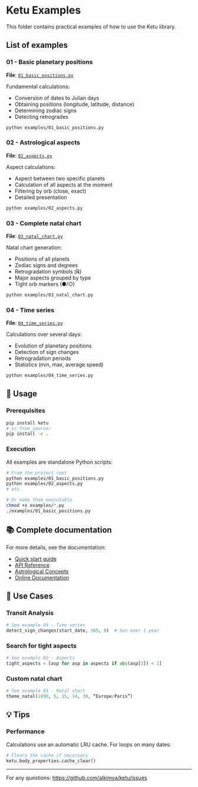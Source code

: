 # Ketu Examples

This folder contains practical examples of how to use the Ketu library.

## List of examples

### 01 - Basic planetary positions

**File**: [`01_basic_positions.py`](01_basic_positions.py)

Fundamental calculations:

- Conversion of dates to Julian days
- Obtaining positions (longitude, latitude, distance)
- Determining zodiac signs
- Detecting retrogrades

```bash
python examples/01_basic_positions.py
```

### 02 - Astrological aspects

**File**: [`02_aspects.py`](02_aspects.py)

Aspect calculations:

- Aspect between two specific planets
- Calculation of all aspects at the moment
- Filtering by orb (close, exact)
- Detailed presentation

```bash
python examples/02_aspects.py
```

### 03 - Complete natal chart

**File**: [`03_natal_chart.py`](03_natal_chart.py)

Natal chart generation:

- Positions of all planets
- Zodiac signs and degrees
- Retrogradation symbols (℞)
- Major aspects grouped by type
- Tight orb markers (●/○)

```bash
python examples/03_natal_chart.py
```

### 04 - Time series

**File**: [`04_time_series.py`](04_time_series.py)

Calculations over several days:

- Evolution of planetary positions
- Detection of sign changes
- Retrogradation periods
- Statistics (min, max, average speed)

```bash
python examples/04_time_series.py
```

## 🚀 Usage

### Prerequisites

```bash
pip install ketu
# or from source:
pip install -e .
```

### Execution

All examples are standalone Python scripts:

```bash
# From the project root
python examples/01_basic_positions.py
python examples/02_aspects.py
# etc.

# Or make them executable
chmod +x examples/*.py
./examples/01_basic_positions.py
```

## 📚 Complete documentation

For more details, see the documentation:

- [Quick start guide](../docs/source/quickstart.md)
- [API Reference](../docs/source/api.md)
- [Astrological Concepts](../docs/source/concepts.md)
- [Online Documentation](https://ketu.readthedocs.io)

## 🎯 Use Cases

### Transit Analysis

```python
# See example 04 - Time series
detect_sign_changes(start_date, 365, 0)  # Sun over 1 year
```

### Search for tight aspects

```python
# See example 02 - Aspects
tight_aspects = [asp for asp in aspects if abs(asp[3]) < 1]
```

### Custom natal chart

```python
# See example 03 - Natal chart
theme_natal(1990, 5, 15, 14, 30, “Europe/Paris”)
```

## 💡 Tips

### Performance

Calculations use an automatic LRU cache. For loops on many dates:

```python
# Clears the cache if necessary
ketu.body_properties.cache_clear()
```

---

For any questions: <https://github.com/alkimya/ketu/issues>
